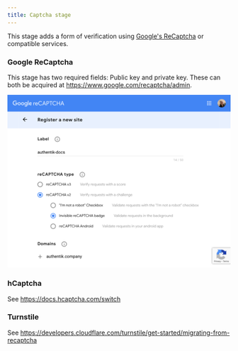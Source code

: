 ```yaml
---
title: Captcha stage
---
```


This stage adds a form of verification using [Google's ReCaptcha](https://www.google.com/recaptcha/intro/v3.html) or compatible services.

### Google ReCaptcha

This stage has two required fields: Public key and private key. These can both be acquired at https://www.google.com/recaptcha/admin.

![](captcha-admin.png)

### hCaptcha

See https://docs.hcaptcha.com/switch

### Turnstile

See https://developers.cloudflare.com/turnstile/get-started/migrating-from-recaptcha
